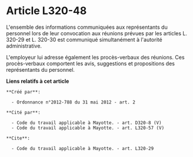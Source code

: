 # Article L320-48

L'ensemble des informations communiquées aux représentants du personnel lors de leur convocation aux réunions prévues par les
articles L. 320-29 et L. 320-30 est communiqué simultanément à l'autorité administrative. 

L'employeur lui adresse également les procès-verbaux des réunions. Ces procès-verbaux comportent les avis, suggestions et
propositions des représentants du personnel.

**Liens relatifs à cet article**

	**Créé par**:

	  - Ordonnance n°2012-788 du 31 mai 2012 - art. 2

	**Cité par**:

	  - Code du travail applicable à Mayotte. - art. D320-8 (V)
	  - Code du travail applicable à Mayotte. - art. L320-57 (V)

	**Cite**:

	  - Code du travail applicable à Mayotte. - art. L320-29

